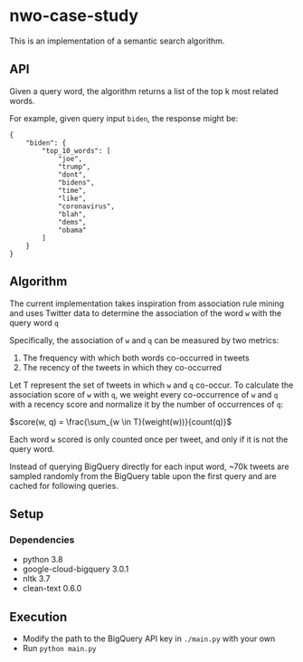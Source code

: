 # nwo-case-study
This is an implementation of a semantic search algorithm. 

## API
Given a query word, the algorithm returns a list of the top k most related words.

For example, given query input `biden`, the response might be:
```
{
	"biden": {
		"top_10_words": [
			"joe",
			"trump",
			"dont",
			"bidens",
			"time",
			"like",
			"coronavirus",
			"blah",
			"dems",
			"obama"
		]
	}
}
```
## Algorithm
The current implementation takes inspiration from association rule mining and uses Twitter data to determine the association of the word `w` with the query word `q`

Specifically, the association of `w` and `q` can be measured by two metrics: 
1) The frequency with which both words co-occurred in tweets
2) The recency of the tweets in which they co-occurred

Let T represent the set of tweets in which `w` and `q` co-occur. To calculate the association score of `w` with `q`, we weight every co-occurrence of `w` and `q` with a recency score and normalize it by the number of occurrences of `q`: 

$score(w, q) = \frac{\sum_{w \in T}(weight(w))}{count(q)}$

Each word `w` scored is only counted once per tweet, and only if it is not the query word. 

Instead of querying BigQuery directly for each input word, ~70k tweets are sampled randomly from the BigQuery table upon the first query and are cached for following queries. 

## Setup
### Dependencies
- python 3.8
- google-cloud-bigquery 3.0.1
- nltk 3.7
- clean-text 0.6.0

## Execution
- Modify the path to the BigQuery API key in `./main.py` with your own
- Run `python main.py`

